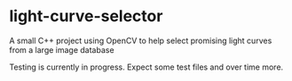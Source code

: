 # light-curve-selector
A small C++ project using OpenCV to help select promising light curves from a large image database

Testing is currently in progress. Expect some test files and over time more.

